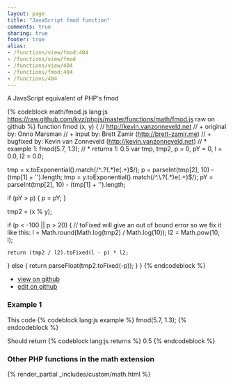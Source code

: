 ```yaml
---
layout: page
title: "JavaScript fmod function"
comments: true
sharing: true
footer: true
alias:
- /functions/view/fmod:404
- /functions/view/fmod
- /functions/view/404
- /functions/fmod:404
- /functions/404
---
```

<!-- Generated by Rakefile:build -->
A JavaScript equivalent of PHP's fmod

{% codeblock math/fmod.js lang:js https://raw.github.com/kvz/phpjs/master/functions/math/fmod.js raw on github %}
function fmod (x, y) {
  // http://kevin.vanzonneveld.net
  // +   original by: Onno Marsman
  // +      input by: Brett Zamir (http://brett-zamir.me)
  // +   bugfixed by: Kevin van Zonneveld (http://kevin.vanzonneveld.net)
  // *     example 1: fmod(5.7, 1.3);
  // *     returns 1: 0.5
  var tmp, tmp2, p = 0,
    pY = 0,
    l = 0.0,
    l2 = 0.0;

  tmp = x.toExponential().match(/^.\.?(.*)e(.+)$/);
  p = parseInt(tmp[2], 10) - (tmp[1] + '').length;
  tmp = y.toExponential().match(/^.\.?(.*)e(.+)$/);
  pY = parseInt(tmp[2], 10) - (tmp[1] + '').length;

  if (pY > p) {
    p = pY;
  }

  tmp2 = (x % y);

  if (p < -100 || p > 20) {
    // toFixed will give an out of bound error so we fix it like this:
    l = Math.round(Math.log(tmp2) / Math.log(10));
    l2 = Math.pow(10, l);

    return (tmp2 / l2).toFixed(l - p) * l2;
  } else {
    return parseFloat(tmp2.toFixed(-p));
  }
}
{% endcodeblock %}

 - [view on github](https://github.com/kvz/phpjs/blob/master/functions/math/fmod.js)
 - [edit on github](https://github.com/kvz/phpjs/edit/master/functions/math/fmod.js)

### Example 1
This code
{% codeblock lang:js example %}
fmod(5.7, 1.3);
{% endcodeblock %}

Should return
{% codeblock lang:js returns %}
0.5
{% endcodeblock %}


### Other PHP functions in the math extension
{% render_partial _includes/custom/math.html %}

